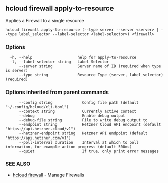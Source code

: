 ## hcloud firewall apply-to-resource

Applies a Firewall to a single resource

```
hcloud firewall apply-to-resource (--type server --server <server> | --type label_selector --label-selector <label-selector>) <firewall>
```

### Options

```
  -h, --help                    help for apply-to-resource
  -l, --label-selector string   Label Selector
      --server string           Server name of ID (required when type is server)
      --type string             Resource Type (server, label_selector) (required)
```

### Options inherited from parent commands

```
      --config string             Config file path (default "~/.config/hcloud/cli.toml")
      --context string            Currently active context
      --debug                     Enable debug output
      --debug-file string         File to write debug output to
      --endpoint string           Hetzner Cloud API endpoint (default "https://api.hetzner.cloud/v1")
      --hetzner-endpoint string   Hetzner API endpoint (default "https://api.hetzner.com/v1")
      --poll-interval duration    Interval at which to poll information, for example action progress (default 500ms)
      --quiet                     If true, only print error messages
```

### SEE ALSO

* [hcloud firewall](hcloud_firewall.md)	 - Manage Firewalls
